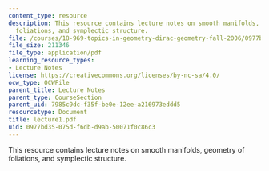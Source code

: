 ```yaml
---
content_type: resource
description: This resource contains lecture notes on smooth manifolds, geometry of
  foliations, and symplectic structure.
file: /courses/18-969-topics-in-geometry-dirac-geometry-fall-2006/0977bd35075df6dbd9ab50071f0c86c3_lecture1.pdf
file_size: 211346
file_type: application/pdf
learning_resource_types:
- Lecture Notes
license: https://creativecommons.org/licenses/by-nc-sa/4.0/
ocw_type: OCWFile
parent_title: Lecture Notes
parent_type: CourseSection
parent_uid: 7985c9dc-f35f-be0e-12ee-a216973eddd5
resourcetype: Document
title: lecture1.pdf
uid: 0977bd35-075d-f6db-d9ab-50071f0c86c3
---
```

This resource contains lecture notes on smooth manifolds, geometry of foliations, and symplectic structure.